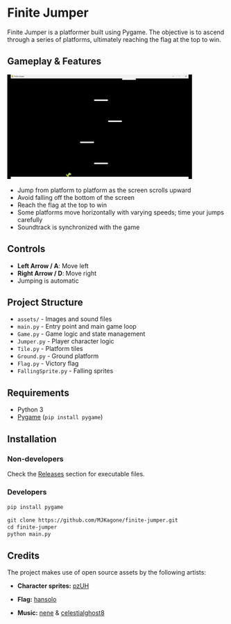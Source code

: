 # Finite Jumper

Finite Jumper is a platformer built using Pygame. The objective is to ascend through a series of platforms, ultimately reaching the flag at the top to win.

## Gameplay & Features

![Gameplay](assets/gameplay.gif)

- Jump from platform to platform as the screen scrolls upward
- Avoid falling off the bottom of the screen
- Reach the flag at the top to win
- Some platforms move horizontally with varying speeds; time your jumps carefully
- Soundtrack is synchronized with the game

## Controls

- **Left Arrow / A**: Move left
- **Right Arrow / D**: Move right
- Jumping is automatic

## Project Structure

- `assets/` - Images and sound files
- `main.py` - Entry point and main game loop
- `Game.py` - Game logic and state management
- `Jumper.py` - Player character logic
- `Tile.py` - Platform tiles
- `Ground.py` - Ground platform
- `Flag.py` - Victory flag
- `FallingSprite.py` - Falling sprites

## Requirements

- Python 3
- [Pygame](https://www.pygame.org/) (`pip install pygame`)

## Installation

### Non-developers

Check the [Releases](https://github.com/MJKagone/finite-jumper/releases) section for executable files.

### Developers

```
pip install pygame
```
```
git clone https://github.com/MJKagone/finite-jumper.git
cd finite-jumper
python main.py
```

## Credits

The project makes use of open source assets by the following artists:

- **Character sprites:** [pzUH](https://opengameart.org/content/free-dino-sprites)

- **Flag:** [hansolo](https://opengameart.org/content/banner-0)

- **Music:** [nene](https://opengameart.org/users/nene) & [celestialghost8](https://opengameart.org/users/celestialghost8)
